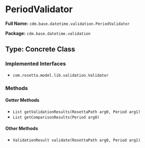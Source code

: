 # PeriodValidator

**Full Name:** `cdm.base.datetime.validation.PeriodValidator`

**Package:** `cdm.base.datetime.validation`

## Type: Concrete Class

### Implemented Interfaces

- `com.rosetta.model.lib.validation.Validator`

### Methods

#### Getter Methods

- `List getValidationResults(RosettaPath arg0, Period arg1)`
- `List getComparisonResults(Period arg0)`

#### Other Methods

- `ValidationResult validate(RosettaPath arg0, Period arg1)`

